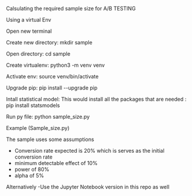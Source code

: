 Calsulating the required sample size for A/B TESTING

Using a virtual Env

Open new terminal

Create new directory: mkdir sample

Open directory: cd sample

Create virtualenv: python3 -m venv venv

Activate env: source venv/bin/activate

Upgrade pip: pip install --upgrade pip

Intall statistical model: This would install all the packages that are needed
: pip install statsmodels

Run py file: python sample_size.py


Example (Sample_size.py)

The sample uses some assumptions
- Conversion rate expected is 20% which is serves as the initial conversion rate
- minimum detectable effect of 10%
- power of 80%
- alpha of 5%


Alternatively 
-Use the Jupyter Notebook version in this repo as well
